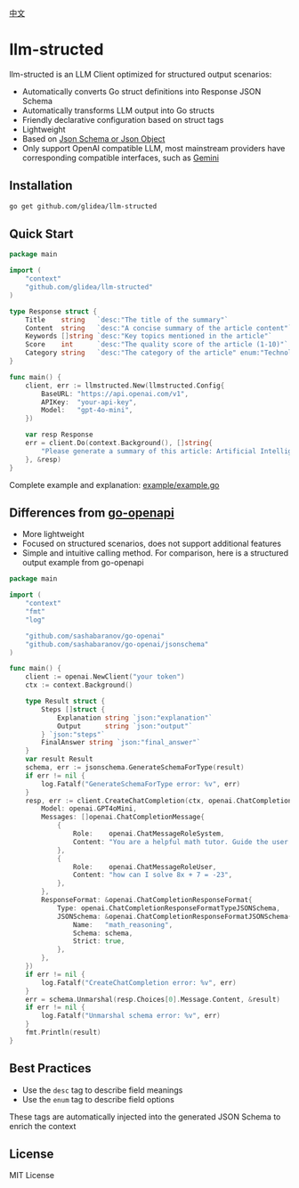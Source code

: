 [中文](README-zh.md)

# llm-structed

llm-structed is an LLM Client optimized for structured output scenarios:
* Automatically converts Go struct definitions into Response JSON Schema
* Automatically transforms LLM output into Go structs
* Friendly declarative configuration based on struct tags
* Lightweight
* Based on [Json Schema or Json Object](https://platform.openai.com/docs/guides/structured-outputs#supported-schemas)
* Only support OpenAI compatible LLM, most mainstream providers have corresponding compatible interfaces, such as [Gemini](https://ai.google.dev/gemini-api/docs/openai)

## Installation

```bash
go get github.com/glidea/llm-structed
```

## Quick Start
```go
package main

import (
    "context"
    "github.com/glidea/llm-structed"
)

type Response struct {
    Title    string   `desc:"The title of the summary"`
    Content  string   `desc:"A concise summary of the article content"`
    Keywords []string `desc:"Key topics mentioned in the article"`
    Score    int      `desc:"The quality score of the article (1-10)"`
    Category string   `desc:"The category of the article" enum:"Technology,Science,Business,Health,Education,Other"`
}

func main() {
    client, err := llmstructed.New(llmstructed.Config{
        BaseURL: "https://api.openai.com/v1",
        APIKey:  "your-api-key",
        Model:   "gpt-4o-mini",
    })

    var resp Response
    err = client.Do(context.Background(), []string{
        "Please generate a summary of this article: Artificial Intelligence (AI) is transforming the way we live and work...",
    }, &resp)
}
```
Complete example and explanation: [example/example.go](example/example.go)

## Differences from [go-openapi](https://github.com/sashabaranov/go-openai)

* More lightweight
* Focused on structured scenarios, does not support additional features
* Simple and intuitive calling method. For comparison, here is a structured output example from go-openapi
```go
package main

import (
	"context"
	"fmt"
	"log"

	"github.com/sashabaranov/go-openai"
	"github.com/sashabaranov/go-openai/jsonschema"
)

func main() {
	client := openai.NewClient("your token")
	ctx := context.Background()

	type Result struct {
		Steps []struct {
			Explanation string `json:"explanation"`
			Output      string `json:"output"`
		} `json:"steps"`
		FinalAnswer string `json:"final_answer"`
	}
	var result Result
	schema, err := jsonschema.GenerateSchemaForType(result)
	if err != nil {
		log.Fatalf("GenerateSchemaForType error: %v", err)
	}
	resp, err := client.CreateChatCompletion(ctx, openai.ChatCompletionRequest{
		Model: openai.GPT4oMini,
		Messages: []openai.ChatCompletionMessage{
			{
				Role:    openai.ChatMessageRoleSystem,
				Content: "You are a helpful math tutor. Guide the user through the solution step by step.",
			},
			{
				Role:    openai.ChatMessageRoleUser,
				Content: "how can I solve 8x + 7 = -23",
			},
		},
		ResponseFormat: &openai.ChatCompletionResponseFormat{
			Type: openai.ChatCompletionResponseFormatTypeJSONSchema,
			JSONSchema: &openai.ChatCompletionResponseFormatJSONSchema{
				Name:   "math_reasoning",
				Schema: schema,
				Strict: true,
			},
		},
	})
	if err != nil {
		log.Fatalf("CreateChatCompletion error: %v", err)
	}
	err = schema.Unmarshal(resp.Choices[0].Message.Content, &result)
	if err != nil {
		log.Fatalf("Unmarshal schema error: %v", err)
	}
	fmt.Println(result)
}
```

## Best Practices

* Use the `desc` tag to describe field meanings
* Use the `enum` tag to describe field options

These tags are automatically injected into the generated JSON Schema to enrich the context

## License

MIT License